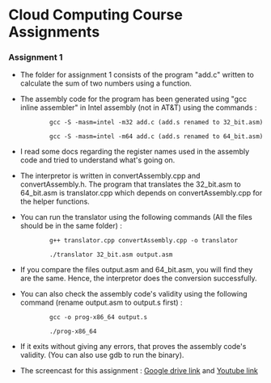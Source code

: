 # Cloud Computing Course Assignments

### Assignment 1
* The folder for assignment 1 consists of the program "add.c" written to calculate the sum of two numbers using a function.
* The assembly code for the program has been generated using "gcc inline assembler" in Intel assembly (not in AT&T) using the commands :

              gcc -S -masm=intel -m32 add.c (add.s renamed to 32_bit.asm)

              gcc -S -masm=intel -m64 add.c (add.s renamed to 64_bit.asm)
              
* I read some docs regarding the register names used in the assembly code and tried to understand what's going on.
* The interpretor is written in convertAssembly.cpp and convertAssembly.h. The program that translates the 32_bit.asm to 64_bit.asm is translator.cpp which depends on convertAssembly.cpp for the helper functions.
* You can run the translator using the following commands (All the files should be in the same folder) :

              g++ translator.cpp convertAssembly.cpp -o translator

              ./translator 32_bit.asm output.asm

* If you compare the files output.asm and 64_bit.asm, you will find they are the same. Hence, the interpretor does the conversion successfully.
* You can also check the assembly code's validity using the following command (rename output.asm to output.s first) :

              gcc -o prog-x86_64 output.s

              ./prog-x86_64

* If it exits without giving any errors, that proves the assembly code's validity. (You can also use gdb to run the binary).

* The screencast for this assignment : [Google drive link](https://drive.google.com/file/d/0B12fowx3-NjTbUNSZ2NjVjl4QXM/view?usp=sharing) and [Youtube link](https://www.youtube.com/watch?v=DySQcoia4dI&feature=youtu.be)
